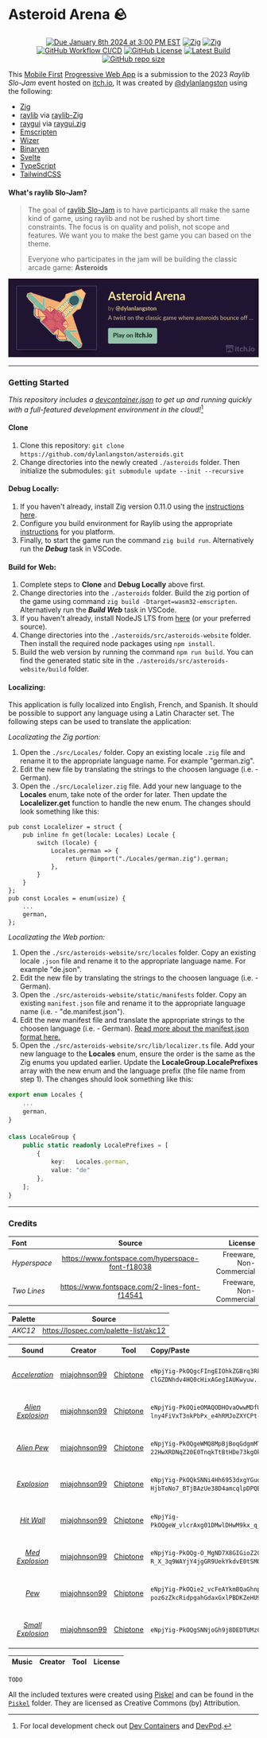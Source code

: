 [//]: https://github.com/adam-p/markdown-here/wiki/Markdown-Cheatsheet

# Asteroid Arena 🪨

<p align="center">
  <a href="https://itch.io/jam/raylib-slo-jam"><img alt="Due January 8th 2024 at 3:00 PM EST" src="https://img.shields.io/badge/dynamic/xml?url=https%3A%2F%2Ffree.timeanddate.com%2Fcountdown%2FtatTime%2520left%2520to%2520Event%2520in%2Ftac000%2FtptTime%2520since%2520Event%2520started%2520in%2Ftpc000%2Fmac000%2Fmpc000%2Fiso2024-01-08T20%3A00%3A00&query=%2F%2Ftd%5B%40id%3D%22cd%22%5D&suffix=%20days&label=Deadline%3A"></a>
  <a href="https://ziglang.org/download"><img alt="Zig" src="https://img.shields.io/badge/Zig-0.11.0-fd9930.svg"></a>
  <a href="https://www.raylib.com/"><img alt="Zig" src="https://img.shields.io/badge/raylib-4.6.0--dev-%23FFF.svg"></a>
  <a href="https://github.com/dylanlangston/asteroids/actions/workflows/DeployPages.yml"><img alt="GitHub Workflow CI/CD" src="https://img.shields.io/github/actions/workflow/status/dylanlangston/asteroids/DeployPages.yml?label=CI%2FCD"></a>
  <a href="https://github.com/dylanlangston/asteroids/blob/main/LICENSE"><img alt="GitHub License" src="https://img.shields.io/github/license/dylanlangston/asteroids"></a>
  <a href="https://github.com/dylanlangston/asteroids/releases/latest"><img alt="Latest Build" src="https://img.shields.io/badge/dynamic/json?url=https%3A%2F%2Fapi.github.com%2Frepos%2Fdylanlangston%2Fasteroids%2Freleases&query=%24%5B%3A1%5D.tag_name&label=Latest%20Build&color=%234c1"></a>
  <a href="https://api.github.com/repos/dylanlangston/asteroids"><img alt="GitHub repo size" src="https://img.shields.io/github/repo-size/dylanlangston/asteroids"></a>
</p>


This [Mobile First](https://developer.mozilla.org/en-US/docs/Glossary/Mobile_First) [Progressive Web App](https://developer.mozilla.org/en-US/docs/Web/Progressive_web_apps) is a submission to the 2023 *Raylib Slo-Jam* event hosted on [itch.io](https://itch.io/), It was created by [@dylanlangston](https://github.com/dylanlangston) using the following:
- [Zig](https://ziglang.org/)
- [raylib](https://www.raylib.com/) via [raylib-Zig](https://github.com/Not-Nik/raylib-zig/tree/devel)
- [raygui](https://github.com/raysan5/raygui) via [raygui.zig](https://github.com/ryupold/raygui.zig)
- [Emscripten](https://emscripten.org/)
- [Wizer](https://github.com/bytecodealliance/wizer)
- [Binaryen](https://github.com/WebAssembly/binaryen)
- [Svelte](https://svelte.dev/)
- [TypeScript](https://www.typescriptlang.org/)
- [TailwindCSS](https://tailwindcss.com/)

#### What's raylib Slo-Jam?

> The goal of [raylib Slo-Jam](https://itch.io/jam/raylib-slo-jam) is to have participants all make the same kind of game, using raylib and not be rushed by short time constraints. The focus is on quality and polish, not scope and features. We want you to make the best game you can based on the theme. 
>
> Everyone who participates in the jam will be building the classic arcade game: **Asteroids**

<a href="https://dylanlangston.itch.io/asteroids">![Play on Itch.io](itch.io-banner.png)</a>

------

### Getting Started
*This repository includes a [devcontainer.json](.devcontainer/devcontainer.json) to get up and running quickly with a full-featured development environment in the cloud!*[^local-development]

#### Clone
1. Clone this repository: `git clone https://github.com/dylanlangston/asteroids.git`
2. Change directories into the newly created `./asteroids` folder. Then initialize the submodules: `git submodule update --init --recursive`

#### Debug Locally:
1. If you haven't already, install Zig version 0.11.0 using the [instructions here](https://ziglang.org/learn/getting-started/#installing-zig).
2. Configure you build environment for Raylib using the appropriate [instructions](https://github.com/raysan5/raylib/wiki#development-platforms) for you platform.
3. Finally, to start the game run the command `zig build run`. Alternatively run the **_Debug_** task in VSCode.

#### Build for Web:
1. Complete steps to __Clone__ and __Debug Locally__ above first.
2. Change directories into the `./asteroids` folder. Build the zig portion of the game using command `zig build -Dtarget=wasm32-emscripten`. Alternatively run the **_Build Web_** task in VSCode.
3. If you haven't already, install NodeJS LTS from [here](https://nodejs.org/en/download) (or your preferred source).
4. Change directories into the `./asteroids/src/asteroids-website` folder. Then install the required node packages using `npm install`.
5. Build the web version by running the command `npm run build`. You can find the generated static site in the `./asteroids/src/asteroids-website/build` folder.

#### Localizing:
This application is fully localized into English, French, and Spanish. It should be possible to support any language using a Latin Character set. The following steps can be used to translate the application:

*Localizating the Zig portion:*
1. Open the `./src/Locales/` folder. Copy an existing locale `.zig` file and rename it to the appropriate language name. For example "german.zig".
2. Edit the new file by translating the strings to the choosen language (i.e. - German).
3. Open the `./src/Localelizer.zig` file. Add your new language to the __Locales__ enum, take note of the order for later. Then update the __Localelizer.get__ function to handle the new enum. The changes should look something like this:
```zig
pub const Localelizer = struct {
    pub inline fn get(locale: Locales) Locale {
        switch (locale) {
            Locales.german => {
                return @import("./Locales/german.zig").german;
            },
        }
    }
};
pub const Locales = enum(usize) {
    ...
    german,
};
```

*Localizating the Web portion:*
1. Open the `./src/asteroids-website/src/locales` folder. Copy an existing locale `.json` file and rename it to the appropriate language name. For example "de.json".
2. Edit the new file by translating the strings to the choosen language (i.e. - German).
3. Open the `./src/asteroids-website/static/manifests` folder. Copy an existing `manifest.json` file and rename it to the appropriate language name (i.e. - "de.manifest.json").
4. Edit the new manifest file and translate the appropriate strings to the choosen language (i.e. - German). [Read more about the manifest.json format here.](https://developer.mozilla.org/en-US/docs/Web/Manifest)
5. Open the `./src/asteroids-website/src/lib/localizer.ts` file. Add your new language to the __Locales__ enum, ensure the order is the same as the Zig enums you updated earlier. Update the __LocaleGroup.LocalePrefixes__ array with the new enum and the language prefix (the file name from step 1). The changes should look something like this:
```TypeScript
export enum Locales {
    ...
    german,
}

class LocaleGroup {
    public static readonly LocalePrefixes = [
        {
            key:   Locales.german,
            value: "de"
        },
    ];
}
```

------

### Credits
| Font | Source | License |
|:---- |:------:| -------:|
| _Hyperspace_ | https://www.fontspace.com/hyperspace-font-f18038 | Freeware, Non-Commercial |
| _Two Lines_ | https://www.fontspace.com/2-lines-font-f14541 | Freeware, Non-Commercial |

| Palette | Source |
|:-------:|:------:|
| _AKC12_ | https://lospec.com/palette-list/akc12 |

| Sound | Creator | Tool | Copy/Paste | License |
|:-------:|:------:|:---:|:---------- |:-------:|
| _[Acceleration](./src/Sounds/Acceleration.ogg)_ | [miajohnson99](https://github.com/miajohnson99) | [Chiptone](https://sfbgames.itch.io/chiptone) | `eNpjYig-PkOQgcFIngEIOhkZGBrq3RknMTEzvGH6X_-_ntXIGCTRUH_GB5WeEYldPE0NQjOsYzcynghi_7eHiMBowgJ8vG2nQbR3-ClGZDNhdv4HQ0cHixAGegIAUKwyuw..` | Creative Commons (by) Attribution |
| _[Alien Explosion](./src/Sounds/AlienExplosion.ogg)_ | [miajohnson99](https://github.com/miajohnson99) | [Chiptone](https://sfbgames.itch.io/chiptone) | `eNpjYig-PkOQieOMAQODHOvaOwwMDfUMDPNY-pmm8_2vV4pmEZBgYAAJnvGB0HdU_HVB9GNVHSMQnWG4-CiI7jEP7wPRaWpHHEA00zp2I-OJDAwKjM-lny4FiVxT3nkPbPx_e4hRMJoZXYCPt-00iPYOP8UIMRMiPiMSqg4MI1XmRzHQEwAAYv454w..` | Creative Commons (by) Attribution |
| _[Alien Pew](./src/Sounds/AlienPew.ogg)_ | [miajohnson99](https://github.com/miajohnson99) | [Chiptone](https://sfbgames.itch.io/chiptone) | `eNpjYig-PkOQgeWMQ8MpBjBoqGdgmMTUxiDH-r_eN4nFyBgieMYHQk-22HwXRDNqZ20E0TnqkTtBtHDe73kgOk0Nasg6diPjiQwMjEy8up4HQSIv1XbeA8v8t4cogdHM6AJ8vG2nQbR3-ClGZDNnRELVgWGkCsRNdAMAw4g3_g..` | Creative Commons (by) Attribution |
| _[Explosion](./src/Sounds/Explosion.ogg)_ | [miajohnson99](https://github.com/miajohnson99) | [Chiptone](https://sfbgames.itch.io/chiptone) | `eNpjYig-PkOQkSNNi4Hh6953dxgYGuoZGJJZH7P-4_pfrxTNIiDBwAASPOODSs-IxC6epnbEAUQzrmM3Mp7IwKDA-t8eIgOjGdAFmNEF-HjbToNo7_BTjBAzUe38D4amcqlpDPQEADcqNn8.` | Creative Commons (by) Attribution |
| _[Hit Wall](./src/Sounds/HitWall.ogg)_ | [miajohnson99](https://github.com/miajohnson99) | [Chiptone](https://sfbgames.itch.io/chiptone) | `eNpjYig-PkOQgeW_vlcrAxg01DMwlDHwM9kx_q__b898zRkieMYHQj9WNdsHomdEoorD6DQ1qCHr2I2MJ4LY_-0hIjCasAAfb9tpEO0dfooR2UyYnf_B0NEhOJmBngAA6yE0Wg..` | Creative Commons (by) Attribution |
| _[Med Explosion](./src/Sounds/MedExplosion.ogg)_ | [miajohnson99](https://github.com/miajohnson99) | [Chiptone](https://sfbgames.itch.io/chiptone) | `eNpjYig-PkOQg-O_MgND7X8GIGioZ2CYxDSD-R_X_3q9WAYjY4jgGR9UekYkdvE0tSMOIJpxHbuR8USQ2H97iAyMJizAx9t2GkR7h59ihJiJaud_MHTWdkhgoCcAAKqnNQY.` | Creative Commons (by) Attribution |
| _[Pew](./src/Sounds/Pew.ogg)_ | [miajohnson99](https://github.com/miajohnson99) | [Chiptone](https://sfbgames.itch.io/chiptone) | `eNpjYig-PkOQie2_vcFeAYkmBQaGhnp3RmaGcOaVLP_ra-IZjIwZGECCZ3wg9BGF3OMg-poz6zZkcRidpgahGdaxGxlPBDKZeHU9D4JEXqrtvAeimf7bQ5TAaGZ0AT7ettMg2jv8FCOymTMioerAMFKF15eBngAATc423A..` | Creative Commons (by) Attribution |
| _[Small Explosion](./src/Sounds/SmallExplosion.ogg)_ | [miajohnson99](https://github.com/miajohnson99) | [Chiptone](https://sfbgames.itch.io/chiptone) | `eNpjYig-PkOQgSNNjoGh9j8DEDTUMzCEM59j_Mf1v_6_PYORMUTwjA8qPSMSu3iaGtSQdexGxhNBbKAhYBEYTViAj7ftNIj2Dj_FiGwmzM7_YFhl8iCKgZ4AACVNNOI.` | Creative Commons (by) Attribution |

| Music | Creator | Tool | License |
|:-------:|:------:|:---:|:-------:|

```TODO```

All the included textures were created using [Piskel](https://www.piskelapp.com/p/create/sprite) and can be found in the [`Piskel`](./Piskel/) folder. They are licensed as Creative Commons (by) Attribution.

[^local-development]: For local development check out [Dev Containers](https://marketplace.visualstudio.com/items?itemName=ms-vscode-remote.remote-containers) and [DevPod](https://devpod.sh/).
